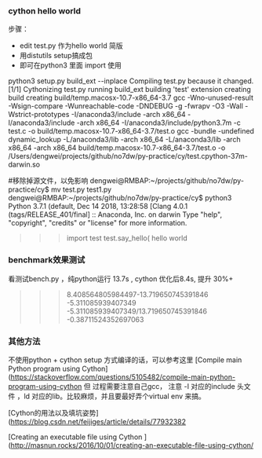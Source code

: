 ### cython hello world

步骤：

  - edit test.py 作为hello world 简版
  - 用distutils setup搞成包
  - 即可在python3 里面 import 使用

python3 setup.py build_ext --inplace
Compiling test.py because it changed.
[1/1] Cythonizing test.py
running build_ext
building 'test' extension
creating build
creating build/temp.macosx-10.7-x86_64-3.7
gcc -Wno-unused-result -Wsign-compare -Wunreachable-code -DNDEBUG -g -fwrapv -O3 -Wall -Wstrict-prototypes -I/anaconda3/include -arch x86_64 -I/anaconda3/include -arch x86_64 -I/anaconda3/include/python3.7m -c test.c -o build/temp.macosx-10.7-x86_64-3.7/test.o
gcc -bundle -undefined dynamic_lookup -L/anaconda3/lib -arch x86_64 -L/anaconda3/lib -arch x86_64 -arch x86_64 build/temp.macosx-10.7-x86_64-3.7/test.o -o /Users/dengwei/projects/github/no7dw/py-practice/cy/test.cpython-37m-darwin.so



  #移除掉源文件，以免影响
  dengwei@RMBAP:~/projects/github/no7dw/py-practice/cy$ mv test.py test1.py
  dengwei@RMBAP:~/projects/github/no7dw/py-practice/cy$ python3
  Python 3.7.1 (default, Dec 14 2018, 13:28:58
  [Clang 4.0.1 (tags/RELEASE_401/final] :: Anaconda, Inc. on darwin
  Type "help", "copyright", "credits" or "license" for more information.
  >>> import test
  >>> test.say_hello(
  hello world

### benchmark效果测试

看测试bench.py ，纯python运行 13.7s , cython 优化后8.4s, 提升 30%+

  >>> 8.408564805984497-13.719650745391846
  -5.311085939407349
  >>> -5.311085939407349/13.719650745391846
  -0.38711524352697063

### 其他方法
不使用python + cython setup 方式编译的话，可以参考这里 
[Compile main Python program using Cython](https://stackoverflow.com/questions/5105482/compile-main-python-program-using-cython
但 过程需要注意自己gcc， 注意 -I 对应的include 头文件 ，ld 对应的lib。比较麻烦，并且要最好弄个virtual env 来搞。



[Cython的用法以及填坑姿势](https://blog.csdn.net/feijiges/article/details/77932382

[Creating an executable file using Cython
](http://masnun.rocks/2016/10/01/creating-an-executable-file-using-cython/
